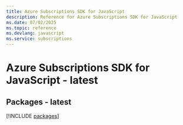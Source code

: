 ```yaml
---
title: Azure Subscriptions SDK for JavaScript
description: Reference for Azure Subscriptions SDK for JavaScript
ms.date: 07/02/2025
ms.topic: reference
ms.devlang: javascript
ms.service: subscriptions
---
```

# Azure Subscriptions SDK for JavaScript - latest
## Packages - latest
[!INCLUDE [packages](subscriptions-index.md)]